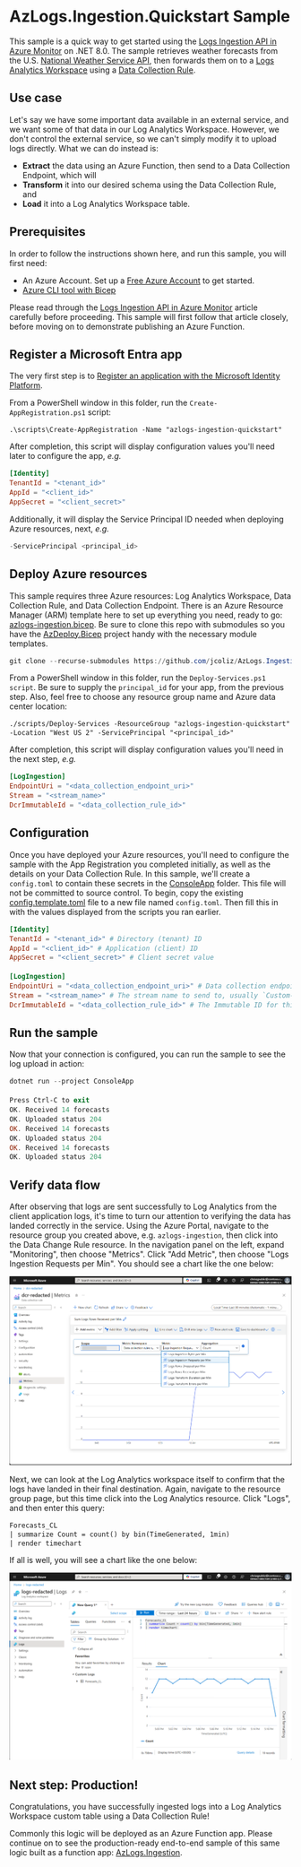 # AzLogs.Ingestion.Quickstart Sample

This sample is a quick way to get started using the [Logs Ingestion API in Azure Monitor](https://learn.microsoft.com/en-us/azure/azure-monitor/logs/logs-ingestion-api-overview) on .NET 8.0.
The sample retrieves weather forecasts from the U.S. [National Weather Service API](https://www.weather.gov/documentation/services-web-api), then forwards them on to a [Logs Analytics Workspace](https://learn.microsoft.com/en-us/azure/azure-monitor/logs/log-analytics-workspace-overview) using a [Data Collection Rule](https://learn.microsoft.com/en-us/azure/azure-monitor/essentials/data-collection-rule-overview).

## Use case

Let's say we have some important data available in an external service, and we want some of that data in our Log Analytics Workspace. However, we don't control the external service, so we can't simply modify it to upload logs directly. What we can do instead is:

* **Extract** the data using an Azure Function, then send to a Data Collection Endpoint, which will
* **Transform** it into our desired schema using the Data Collection Rule, and
* **Load** it into a Log Analytics Workspace table.

## Prerequisites

In order to follow the instructions shown here, and run this sample, you will first need:

* An Azure Account. Set up a [Free Azure Account](https://azure.microsoft.com/en-us/pricing/purchase-options/azure-account) to get started.
* [Azure CLI tool with Bicep](https://learn.microsoft.com/en-us/azure/azure-resource-manager/bicep/install#azure-cli)

Please read through the [Logs Ingestion API in Azure Monitor](https://learn.microsoft.com/en-us/azure/azure-monitor/logs/logs-ingestion-api-overview) article carefully before proceeding.
This sample will first follow that article closely, before moving on to demonstrate publishing an Azure Function.

## Register a Microsoft Entra app

The very first step is to [Register an application with the Microsoft Identity Platform](https://learn.microsoft.com/en-us/entra/identity-platform/quickstart-register-app?tabs=client-secret). 

From a PowerShell window in this folder, run the `Create-AppRegistration.ps1` script:

```dotnetcli
.\scripts\Create-AppRegistration -Name "azlogs-ingestion-quickstart"
```

After completion, this script will display configuration values you'll need later to configure the app, _e.g._

```toml
[Identity]
TenantId = "<tenant_id>"
AppId = "<client_id>"
AppSecret = "<client_secret>" 
```

Additionally, it will display the Service Principal ID needed when deploying Azure resources, next, _e.g._

```powershell
-ServicePrincipal <principal_id>
```

## Deploy Azure resources

This sample requires three Azure resources: Log Analytics Workspace, Data Collection Rule, and Data Collection Endpoint. There is an Azure Resource Manager (ARM) template here to set up everything you need, ready to go: [azlogs-ingestion.bicep](./.azure/deploy/azlogs-ingestion.bicep).
Be sure to clone this repo with submodules so you have the [AzDeploy.Bicep](https://github.com/jcoliz/AzDeploy.Bicep) project handy with the necessary module templates.

```powershell
git clone --recurse-submodules https://github.com/jcoliz/AzLogs.Ingestion.Quickstart.git
```

From a PowerShell window in this folder, run the `Deploy-Services.ps1 script`. Be sure to supply the `principal_id` for your app, from the previous step. Also, feel free to choose any resource group name and Azure data center location:

```dotnetcli
./scripts/Deploy-Services -ResourceGroup "azlogs-ingestion-quickstart" -Location "West US 2" -ServicePrincipal "<principal_id>"
```

After completion, this script will display configuration values you'll need in the next step, _e.g._

```toml
[LogIngestion]
EndpointUri = "<data_collection_endpoint_uri>" 
Stream = "<stream_name>" 
DcrImmutableId = "<data_collection_rule_id>"
```

## Configuration

Once you have deployed your Azure resources, you'll need to configure the sample with the App Registration you completed initially,
as well as the details on your Data Collection Rule. In this sample, we'll create a `config.toml` to contain these secrets in the [ConsoleApp](./ConsoleApp/) folder. This file will not be committed to source control.
To begin, copy the existing [config.template.toml](./ConsoleApp/config.template.toml) file to a new file named `config.toml`. Then fill this in with the values displayed from the scripts you ran earlier.

```toml
[Identity]
TenantId = "<tenant_id>" # Directory (tenant) ID
AppId = "<client_id>" # Application (client) ID
AppSecret = "<client_secret>" # Client secret value

[LogIngestion]
EndpointUri = "<data_collection_endpoint_uri>" # Data collection endpoint, be sure to include https://
Stream = "<stream_name>" # The stream name to send to, usually `Custom-<table>_CL`
DcrImmutableId = "<data_collection_rule_id>" # The Immutable ID for this Data Collection Rule 
```

## Run the sample

Now that your connection is configured, you can run the sample to see the log upload in action:

```powershell
dotnet run --project ConsoleApp

Press Ctrl-C to exit
OK. Received 14 forecasts
OK. Uploaded status 204
OK. Received 14 forecasts
OK. Uploaded status 204
OK. Received 14 forecasts
OK. Uploaded status 204
```

## Verify data flow

After observing that logs are sent successfully to Log Analytics from the client application logs, it's time to turn our attention
to verifying the data has landed correctly in the service. Using the Azure Portal, navigate to the resource group you created above, e.g. `azlogs-ingestion`, then click into the Data Change Rule resource. In the navigation panel on the left, expand "Monitoring", then choose "Metrics". Click "Add Metric", then choose "Logs Ingestion Requests per Min". You should see a chart like the one below:

![Data Change Rule Metrics](./docs/images/dcr-metrics.png)

Next, we can look at the Log Analytics workspace itself to confirm that the logs have landed in their final destination. Again, navigate to the resource group page, but this time click into the Log Analytics resource. Click "Logs", and then enter this query:

```kql
Forecasts_CL
| summarize Count = count() by bin(TimeGenerated, 1min)
| render timechart 
```

If all is well, you will see a chart like the one below:

![Log Analytics Workspace Query](./docs/images/logs-query.png)

## Next step: Production!

Congratulations, you have successfully ingested logs into a Log Analytics Workspace custom table using a Data Collection Rule!

Commonly this logic will be deployed as an Azure Function app. Please continue on to see the production-ready end-to-end sample of this same logic built as a function app: [AzLogs.Ingestion](https://github.com/jcoliz/AzLogs.Ingestion).